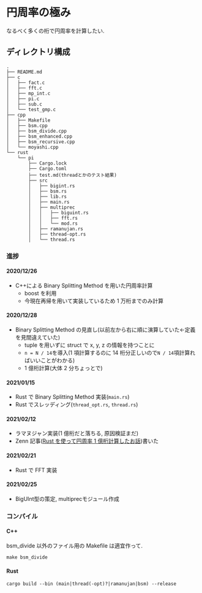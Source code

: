# 円周率の極み

なるべく多くの桁で円周率を計算したい.

## ディレクトリ構成

```
.
├── README.md
├── c
│   ├── fact.c
│   ├── fft.c
│   ├── mp_int.c
│   ├── pi.c
│   ├── sub.c
│   └── test_gmp.c
├── cpp
│   ├── Makefile
│   ├── bsm.cpp
│   ├── bsm_divide.cpp
│   ├── bsm_enhanced.cpp
│   ├── bsm_recursive.cpp
│   └── moyashi.cpp
└── rust
    └── pi
        ├── Cargo.lock
        ├── Cargo.toml
        ├── test.md(threadとかのテスト結果)
        ├── src
        │   ├── bigint.rs
        │   ├── bsm.rs
        │   ├── lib.rs
        │   ├── main.rs
        │   ├── multiprec
        │   │   ├── biguint.rs
        │   │   ├── fft.rs
        │   │   └── mod.rs
        │   ├── ramanujan.rs
        │   ├── thread-opt.rs
        │   └── thread.rs
```

### 進捗

#### 2020/12/26

- C++による Binary Splitting Method を用いた円周率計算
  - boost を利用
  - 今現在再帰を用いて実装しているため 1 万桁までのみ計算

#### 2020/12/28

- Binary Splitting Method の見直し(以前左から右に順に演算していた<-定義を見間違えていた)
  - tuple を用いずに struct で x, y, z の情報を持つことに
  - `n = N / 14`を導入(1 項計算するのに 14 桁分正しいので`N / 14`項計算ればいいことがわかる)
  - 1 億桁計算(大体 2 分ちょっとで)

#### 2021/01/15

- Rust で Binary Splitting Method 実装(`main.rs`)
- Rust でスレッディング(`thread_opt.rs`, `thread.rs`)

#### 2021/02/12

- ラマヌジャン実装(1 億桁だと落ちる, 原因検証まだ)
- Zenn 記事([Rust を使って円周率 1 億桁計算したお話](https://zenn.dev/uu/articles/48e2d4098b6aca))書いた

#### 2021/02/21

- Rust で FFT 実装

#### 2021/02/25

- BigUInt型の策定, multiprecモジュール作成

### コンパイル

#### C++

bsm_divide 以外のファイル用の Makefile は適宜作って.

```
make bsm_divide
```

#### Rust

```
cargo build --bin (main|thread(-opt)?|ramanujan|bsm) --release
```
